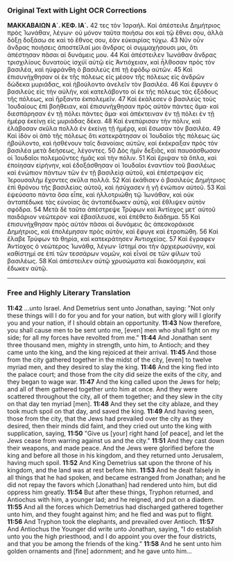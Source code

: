 ### Original Text with Light OCR Corrections

**ΜΑΚΚΑΒΑΙΩΝ Α΄. ΚΕΦ. ΙΑ΄.**
42 τες τὸν Ἰσραήλ. Καὶ ἀπέστειλε Δημήτριος πρὸς Ἰωνάθαν, λέγων· οὐ μόνον ταῦτα ποιήσω σοι καὶ τῷ ἔθνει σου, ἀλλὰ δόξῃ δοξάσω σε καὶ τὸ ἔθνος σου, ἐὰν εὐκαιρίας τύχω.
43 Νῦν οὖν ἄνδρας ποιήσεις ἀποστεῖλαί μοι ἄνδρας οἱ συμμαχήσουσι μοι, ὅτι ἀπέστησαν πᾶσαι αἱ δυνάμεις μου.
44 Καὶ ἀπέστειλεν Ἰωνάθαν ἄνδρας τρισχιλίους δυνατοὺς ἰσχύϊ αὐτῷ εἰς Ἀντιόχειαν, καὶ ἦλθοσαν πρὸς τὸν βασιλέα, καὶ ηὐφράνθη ὁ βασιλεὺς ἐπὶ τῇ ἐφόδῳ αὐτῶν.
45 Καὶ ἐπισυνήχθησαν οἱ ἐκ τῆς πόλεως εἰς μέσον τῆς πόλεως εἰς ἀνδρῶν δώδεκα μυριάδας, καὶ ἠβούλοντο ἀνελεῖν τὸν βασιλέα.
46 Καὶ ἔφυγεν ὁ βασιλεὺς εἰς τὴν αὐλὴν, καὶ κατελάβοντο οἱ ἐκ τῆς πόλεως τὰς ἐξόδους τῆς πόλεως, καὶ ἤρξαντο ἐκπολεμεῖν.
47 Καὶ ἐκάλεσεν ὁ βασιλεὺς τοὺς Ἰουδαίους ἐπὶ βοήθειαν, καὶ ἐπισυνήχθησαν πρὸς αὐτὸν πάντες ἅμα· καὶ διεσπάρησαν ἐν τῇ πόλει πάντες ἅμα· καὶ ἀπέκτειναν ἐν τῇ πόλει ἐν τῇ ἡμέρᾳ ἐκείνῃ εἰς μυριάδας δέκα.
48 Καὶ ἐνεπύρισαν τὴν πόλιν, καὶ ἐλάβοσαν σκῦλα πολλὰ ἐν ἐκείνῃ τῇ ἡμέρᾳ, καὶ ἔσωσαν τὸν βασιλέα.
49 Καὶ ἰδὸν οἱ ἀπὸ τῆς πόλεως ὅτι κατεκράτησαν οἱ Ἰουδαῖοι τῆς πόλεως ὡς ἠβούλοντο, καὶ ἠσθένουν ταῖς διανοίαις αὐτῶν, καὶ ἐκέκραξαν πρὸς τὸν βασιλέα μετὰ δεήσεως, λέγοντες.
50 Δὸς ἡμῖν δεξιᾶς, καὶ παυσάσθωσαν οἱ Ἰουδαῖοι πολεμοῦντες ἡμᾶς καὶ τὴν πόλιν.
51 Καὶ ἔριψαν τὰ ὅπλα, καὶ ἐποίησαν εἰρήνην, καὶ ἐδοξάσθησαν οἱ Ἰουδαῖοι ἐναντίον τοῦ βασιλέως καὶ ἐνώπιον πάντων τῶν ἐν τῇ βασιλείᾳ αὐτοῦ, καὶ ἐπέστρεψαν εἰς Ἱερουσαλὴμ ἔχοντες σκῦλα πολλά.
52 Καὶ ἐκάθισεν ὁ βασιλεὺς Δημήτριος ἐπὶ θρόνου τῆς βασιλείας αὐτοῦ, καὶ ἡσύχασεν ἡ γῆ ἐνώπιον αὐτοῦ.
53 Καὶ ἐψεύσατο πάντα ὅσα εἶπε, καὶ ἠλλοτριώθη τῷ Ἰωνάθαν, καὶ οὐκ ἀνταπέδωκε τὰς εὐνοίας ἃς ἀνταπέδωκεν αὐτῷ, καὶ ἔθλιψεν αὐτὸν σφόδρα.
54 Μετὰ δὲ ταῦτα ἀπέστρεψε Τρύφων καὶ Ἀντίοχος μετ᾿ αὐτοῦ παιδάριον νεώτερον· καὶ ἐβασίλευσε, καὶ ἐπέθετο διάδημα.
55 Καὶ ἐπισυνήχθησαν πρὸς αὐτὸν πᾶσαι αἱ δυνάμεις ἃς ἀπεσκοράκισε Δημήτριος, καὶ ἐπολέμησαν πρὸς αὐτὸν, καὶ ἔφυγε καὶ ἐτροπώθη.
56 Καὶ ἔλαβε Τρύφων τὰ θηρία, καὶ κατεκράτησεν Ἀντιοχείας.
57 Καὶ ἔγραφεν Ἀντίοχος ὁ νεώτερος Ἰωνάθᾳ, λέγων· ἵστημί σοι τὴν ἀρχιερωσύνην, καὶ καθίστημί σε ἐπὶ τῶν τεσσάρων νομῶν, καὶ εἶναί σε τῶν φίλων τοῦ βασιλέως.
58 Καὶ ἀπέστειλεν αὐτῷ χρυσώματα καὶ διακόσμησιν, καὶ ἔδωκεν αὐτῷ.

---

### Free and Highly Literary Translation

**11:42** ...unto Israel. And Demetrius sent unto Jonathan, saying: "Not only these things will I do for you and for your nation, but with glory will I glorify you and your nation, if I should obtain an opportunity.
**11:43** Now therefore, you shall cause men to be sent unto me, [even] men who shall fight on my side; for all my forces have revolted from me."
**11:44** And Jonathan sent three thousand men, mighty in strength, unto him, to Antioch; and they came unto the king, and the king rejoiced at their arrival.
**11:45** And those from the city gathered together in the midst of the city, [even] to twelve myriad men, and they desired to slay the king.
**11:46** And the king fled into the palace court; and those from the city did seize the exits of the city, and they began to wage war.
**11:47** And the king called upon the Jews for help; and all of them gathered together unto him at once. And they were scattered throughout the city, all of them together; and they slew in the city on that day ten myriad [men].
**11:48** And they set the city ablaze, and they took much spoil on that day, and saved the king.
**11:49** And having seen, those from the city, that the Jews had prevailed over the city as they desired, then their minds did faint, and they cried out unto the king with supplication, saying,
**11:50** "Give us [your] right hand [of peace], and let the Jews cease from warring against us and the city."
**11:51** And they cast down their weapons, and made peace. And the Jews were glorified before the king and before all those in his kingdom, and they returned unto Jerusalem, having much spoil.
**11:52** And King Demetrius sat upon the throne of his kingdom, and the land was at rest before him.
**11:53** And he dealt falsely in all things that he had spoken, and became estranged from Jonathan; and he did not repay the favors which [Jonathan] had rendered unto him, but did oppress him greatly.
**11:54** But after these things, Tryphon returned, and Antiochus with him, a younger lad; and he reigned, and put on a diadem.
**11:55** And all the forces which Demetrius had discharged gathered together unto him, and they fought against him; and he fled and was put to flight.
**11:56** And Tryphon took the elephants, and prevailed over Antioch.
**11:57** And Antiochus the Younger did write unto Jonathan, saying, "I do establish unto you the high priesthood, and I do appoint you over the four districts, and that you be among the friends of the king."
**11:58** And he sent unto him golden ornaments and [fine] adornment; and he gave unto him...